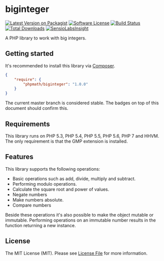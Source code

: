 # biginteger

[![Latest Version on Packagist][ico-version]][link-packagist]
[![Software License][ico-license]](LICENSE)
[![Build Status][ico-travis]][link-travis]
[![Total Downloads][ico-downloads]][link-downloads]
[![SensioLabsInsight][ico-sensio]][link-sensio]

A PHP library to work with big integers.

## Getting started

It's recommended to install this library via [Composer](https://getcomposer.org).

```json
{
    "require": {
        "phpmath/biginteger": "1.0.0"
    }
}
```

The current master branch is considered stable. The badges on top of this document should confirm this.

## Requirements

This library runs on PHP 5.3, PHP 5.4, PHP 5.5, PHP 5.6, PHP 7 and HHVM. The only requirement is that the GMP extension
is installed.

## Features

This library supports the following operations:

* Basic operations such as add, divide, multiply and subtract.
* Performing modulo operations.
* Calculate the square root and power of values.
* Negate numbers
* Make numbers absolute.
* Compare numbers

Beside these operations it's also possible to make the object mutable or immutable. Performing operations on an
immutable number results in the function returning a new instance.

## License

The MIT License (MIT). Please see [License File](LICENSE) for more information.

[ico-version]: https://img.shields.io/packagist/v/phpmath/biginteger.svg?style=flat-square
[ico-license]: https://img.shields.io/badge/license-MIT-brightgreen.svg?style=flat-square
[ico-travis]: https://img.shields.io/travis/phpmath/biginteger/master.svg?style=flat-square
[ico-downloads]: https://img.shields.io/packagist/dt/phpmath/biginteger.svg?style=flat-square
[ico-sensio]: https://img.shields.io/sensiolabs/i/e94c9ef4-54e2-4785-bff5-d96db4b468d7.svg?style=flat-square

[link-packagist]: https://packagist.org/packages/phpmath/biginteger
[link-travis]: https://travis-ci.org/phpmath/biginteger
[link-downloads]: https://packagist.org/packages/phpmath/biginteger
[link-sensio]: https://insight.sensiolabs.com/projects/e94c9ef4-54e2-4785-bff5-d96db4b468d7
